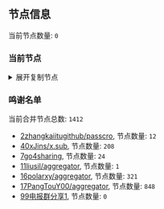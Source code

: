 
## 节点信息
当前节点数量: `0`
### 当前节点
<details>
  <summary>展开复制节点</summary>

    

</details>

### 鸣谢名单
当前合并节点总数: `1412`
- [2zhangkaiitugithub/passcro](https://github.com/zhangkaiitugithub/passcro), 节点数量: `12`
- [40xJins/x.sub](https://github.com/0xJins/x.sub), 节点数量: `208`
- [7go4sharing](https://github.com/go4sharing), 节点数量: `24`
- [11liusil/aggregator](https://github.com/liusil/aggregator), 节点数量: `1`
- [16polarxy/aggregator](https://github.com/polarxy/aggregator), 节点数量: `321`
- [17PangTouY00/aggregator](https://github.com/PangTouY00/aggregator), 节点数量: `848`
- [99电报群分享1](https://github.com/cdddbc/getAirport), 节点数量: `0`


